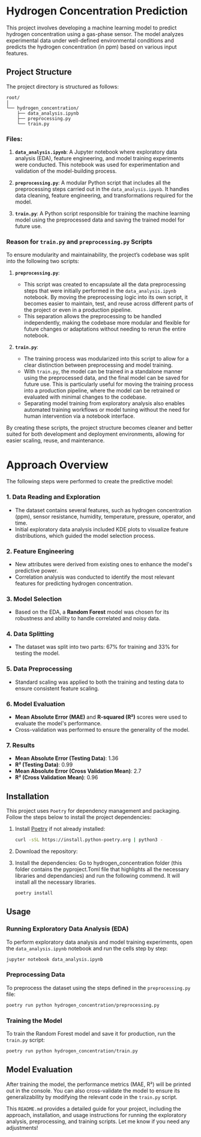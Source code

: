 
# Hydrogen Concentration Prediction

This project involves developing a machine learning model to predict hydrogen concentration using a gas-phase sensor. The model analyzes experimental data under well-defined environmental conditions and predicts the hydrogen concentration (in ppm) based on various input features.

## Project Structure

The project directory is structured as follows:

```
root/
│
└── hydrogen_concentration/
    ├── data_analysis.ipynb
    ├── preprocessing.py
    └── train.py
```

### Files:

1. **`data_analysis.ipynb`**: A Jupyter notebook where exploratory data analysis (EDA), feature engineering, and model training experiments were conducted. This notebook was used for experimentation and validation of the model-building process.

2. **`preprocessing.py`**: A modular Python script that includes all the preprocessing steps carried out in the `data_analysis.ipynb`. It handles data cleaning, feature engineering, and transformations required for the model.

3. **`train.py`**: A Python script responsible for training the machine learning model using the preprocessed data and saving the trained model for future use. 

### Reason for `train.py` and `preprocessing.py` Scripts

To ensure modularity and maintainability, the project’s codebase was split into the following two scripts:

1. **`preprocessing.py`**:
   - This script was created to encapsulate all the data preprocessing steps that were initially performed in the `data_analysis.ipynb` notebook. By moving the preprocessing logic into its own script, it becomes easier to maintain, test, and reuse across different parts of the project or even in a production pipeline.
   - This separation allows the preprocessing to be handled independently, making the codebase more modular and flexible for future changes or adaptations without needing to rerun the entire notebook.

2. **`train.py`**:
   - The training process was modularized into this script to allow for a clear distinction between preprocessing and model training. 
   - With `train.py`, the model can be trained in a standalone manner using the preprocessed data, and the final model can be saved for future use. This is particularly useful for moving the training process into a production pipeline, where the model can be retrained or evaluated with minimal changes to the codebase.
   - Separating model training from exploratory analysis also enables automated training workflows or model tuning without the need for human intervention via a notebook interface.

By creating these scripts, the project structure becomes cleaner and better suited for both development and deployment environments, allowing for easier scaling, reuse, and maintenance.

# Approach Overview

The following steps were performed to create the predictive model:

### 1. **Data Reading and Exploration**
   - The dataset contains several features, such as hydrogen concentration (ppm), sensor resistance, humidity, temperature, pressure, operator, and time.
   - Initial exploratory data analysis included KDE plots to visualize feature distributions, which guided the model selection process.
  
### 2. **Feature Engineering**
   - New attributes were derived from existing ones to enhance the model's predictive power.
   - Correlation analysis was conducted to identify the most relevant features for predicting hydrogen concentration.

### 3. **Model Selection**
   - Based on the EDA, a **Random Forest** model was chosen for its robustness and ability to handle correlated and noisy data.
   
### 4. **Data Splitting**
   - The dataset was split into two parts: 67% for training and 33% for testing the model.

### 5. **Data Preprocessing**
   - Standard scaling was applied to both the training and testing data to ensure consistent feature scaling.

### 6. **Model Evaluation**
   - **Mean Absolute Error (MAE)** and **R-squared (R²)** scores were used to evaluate the model's performance.
   - Cross-validation was performed to ensure the generality of the model.

### 7. **Results**
   - **Mean Absolute Error (Testing Data)**: 1.36
   - **R² (Testing Data)**: 0.99
   - **Mean Absolute Error (Cross Validation Mean)**: 2.7
   - **R² (Cross Validation Mean)**: 0.96

## Installation

This project uses `Poetry` for dependency management and packaging. Follow the steps below to install the project dependencies:

1. Install [Poetry](https://python-poetry.org/docs/#installation) if not already installed:

   ```bash
   curl -sSL https://install.python-poetry.org | python3 -
   ```

2. Download the repository:

3. Install the dependencies:
Go to hydrogen_concentration folder (this folder contains the pyproject.Toml file that highlights all the necessary libraries and dependancies) and run the following commend. It will install all the necessary libraries.
   ```bash
   poetry install
   ```

## Usage

### Running Exploratory Data Analysis (EDA)

To perform exploratory data analysis and model training experiments, open the `data_analysis.ipynb` notebook and run the cells step by step:

```bash
jupyter notebook data_analysis.ipynb
```

### Preprocessing Data

To preprocess the dataset using the steps defined in the `preprocessing.py` file:

```bash
poetry run python hydrogen_concentration/preprocessing.py
```

### Training the Model

To train the Random Forest model and save it for production, run the `train.py` script:

```bash
poetry run python hydrogen_concentration/train.py
```

## Model Evaluation

After training the model, the performance metrics (MAE, R²) will be printed out in the console. You can also cross-validate the model to ensure its generalizability by modifying the relevant code in the `train.py` script.



This `README.md` provides a detailed guide for your project, including the approach, installation, and usage instructions for running the exploratory analysis, preprocessing, and training scripts. Let me know if you need any adjustments!